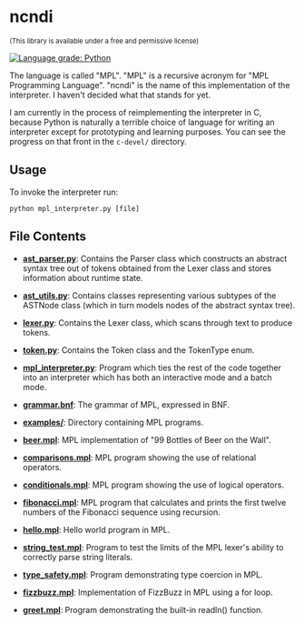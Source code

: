 # ncndi
<sub>(This library is available under a free and permissive license)</sub>

[![Language grade: Python](https://img.shields.io/lgtm/grade/python/g/DanteFalzone0/ncndi.svg?logo=lgtm&logoWidth=18)](https://lgtm.com/projects/g/DanteFalzone0/ncndi/context:python)

The language is called "MPL". "MPL" is a recursive
acronym for "MPL Programming Language". "ncndi" is
the name of this implementation of the interpreter.
I haven't decided what that stands for yet.

I am currently in the process of reimplementing the interpreter in C, because
Python is naturally a terrible choice of language for writing an interpreter
except for prototyping and learning purposes. You can see the progress on that
front in the `c-devel/` directory.

## Usage

To invoke the interpreter run:
```
python mpl_interpreter.py [file]
```

## File Contents

- [**ast_parser.py**](https://github.com/DanteFalzone0/ncndi/blob/master/ast_parser.py): Contains the Parser class which constructs
an abstract syntax tree out of tokens obtained
from the Lexer class and stores information
about runtime state.

- [**ast_utils.py**](https://github.com/DanteFalzone0/ncndi/blob/master/ast_utils.py): Contains classes representing various subtypes
of the ASTNode class (which in turn models nodes
of the abstract syntax tree).

- [**lexer.py**](https://github.com/DanteFalzone0/ncndi/blob/master/lexer.py): Contains the Lexer class, which scans through text
to produce tokens.

- [**token.py**](https://github.com/DanteFalzone0/ncndi/blob/master/token.py): Contains the Token class and the TokenType enum.

- [**mpl_interpreter.py**](https://github.com/DanteFalzone0/ncndi/blob/master/mpl_interpreter.py): Program which ties the rest of the code
together into an interpreter which has
both an interactive mode and a batch mode.

- [**grammar.bnf**](https://github.com/DanteFalzone0/ncndi/blob/master/grammar.bnf): The grammar of MPL, expressed in BNF.

- [**examples/**](https://github.com/DanteFalzone0/ncndi/tree/master/examples): Directory containing MPL programs.

- [**beer.mpl**](https://github.com/DanteFalzone0/ncndi/blob/master/examples/beer.mpl): MPL implementation of "99 Bottles of Beer on the Wall".

- [**comparisons.mpl**](https://github.com/DanteFalzone0/ncndi/blob/master/examples/comparisons.mpl): MPL program showing the use of relational operators.

- [**conditionals.mpl**](https://github.com/DanteFalzone0/ncndi/blob/master/examples/conditionals.mpl): MPL program showing the use of logical operators.

- [**fibonacci.mpl**](https://github.com/DanteFalzone0/ncndi/blob/master/examples/fibonacci.mpl): MPL program that calculates and prints the first
twelve numbers of the Fibonacci sequence using
recursion.

- [**hello.mpl**](https://github.com/DanteFalzone0/ncndi/blob/master/examples/hello.mpl): Hello world program in MPL.

- [**string_test.mpl**](https://github.com/DanteFalzone0/ncndi/blob/master/examples/string_test.mpl): Program to test the limits of the MPL lexer's
ability to correctly parse string literals.

- [**type_safety.mpl**](https://github.com/DanteFalzone0/ncndi/blob/master/examples/type_safety.mpl): Program demonstrating type coercion in MPL.

- [**fizzbuzz.mpl**](https://github.com/DanteFalzone0/ncndi/blob/master/examples/fizzbuzz.mpl): Implementation of FizzBuzz in MPL using a for loop.

- [**greet.mpl**](https://github.com/DanteFalzone0/ncndi/blob/master/examples/greet.mpl): Program demonstrating the built-in readln() function.

